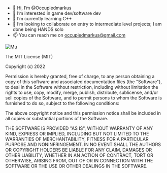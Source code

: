 - 👋 Hi, I’m @Occupiedmarkus
- 👀 I’m interested in game dev/software dev
- 🌱 I’m currently learning C++
- 💞️ I’m looking to collaborate on entry to intermediate level projects; I am done being HANDS solo
- 📫 You can reach me on occupiedmarkus@gmail.com

<!---
Occupiedmarkus/Occupiedmarkus is a ✨ special ✨ repository because its `README.md` (this file) appears on your GitHub profile.
You can click the Preview link to take a look at your changes.
--->
![Mu](https://user-images.githubusercontent.com/100002192/158086691-2e9e9484-f65b-4f34-9089-5f895f21ac13.gif)


The MIT License (MIT)

Copyright (c) 2022

Permission is hereby granted, free of charge, to any person obtaining a copy
of this software and associated documentation files (the "Software"), to deal
in the Software without restriction, including without limitation the rights
to use, copy, modify, merge, publish, distribute, sublicense, and/or sell
copies of the Software, and to permit persons to whom the Software is
furnished to do so, subject to the following conditions:

The above copyright notice and this permission notice shall be included in
all copies or substantial portions of the Software.

THE SOFTWARE IS PROVIDED "AS IS", WITHOUT WARRANTY OF ANY KIND, EXPRESS OR
IMPLIED, INCLUDING BUT NOT LIMITED TO THE WARRANTIES OF MERCHANTABILITY,
FITNESS FOR A PARTICULAR PURPOSE AND NONINFRINGEMENT. IN NO EVENT SHALL THE
AUTHORS OR COPYRIGHT HOLDERS BE LIABLE FOR ANY CLAIM, DAMAGES OR OTHER
LIABILITY, WHETHER IN AN ACTION OF CONTRACT, TORT OR OTHERWISE, ARISING FROM,
OUT OF OR IN CONNECTION WITH THE SOFTWARE OR THE USE OR OTHER DEALINGS IN
THE SOFTWARE.
